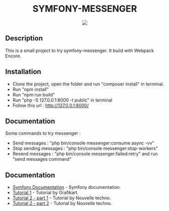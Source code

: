 <h1 align="center">SYMFONY-MESSENGER</h1>

<p align="center"><a href="https://symfony.com" target="_blank">
    <img src="https://www.wanadev.fr/uploads/documents/cover-messenger-symfony.png">
</a></p>


Description
------------

This is a small project to try symfony-messenger.
It build with Webpack Encore.

Installation
------------

* Clone the project, open the folder and run "composer install" in terminal.
* Run "npm install"
* Run "npm run build"
* Run "php -S 127.0.0.1:8000 -t public" in terminal 
* Follow this url : http://127.0.0.1:8000/

Documentation
-------------

Some commands to try messenger :
* Send messages : "php bin/console messenger:consume async -vv"
* Stop sending messages : "php bin/console messenger:stop-workers"
* Resend messages : "php bin/console messenger:failed:retry" and run "send messages command"


Documentation
-------------
* [Symfony Documentation](https://symfony.com/doc/current/components/messenger.html) - Symfony documentation.
* [Tutorial 1](https://www.youtube.com/watch?v=0BWU-liZIU4) - Tutorial by Grafikart.
* [Tutorial 2 - part 1](https://www.youtube.com/watch?v=p6hlTWyDRmE) - Tutorial by Nouvelle techno.
* [Tutorial 2 - part 2](https://www.youtube.com/watch?v=X8eNdUkLA-0) - Tutorial by Nouvelle techno.








